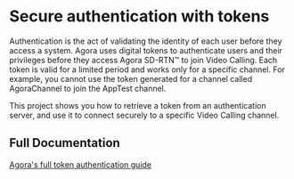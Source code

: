 #  Secure authentication with tokens

Authentication is the act of validating the identity of each user before they access a system. Agora uses digital tokens to authenticate users and their privileges before they access Agora SD-RTN™ to join Video Calling. Each token is valid for a limited period and works only for a specific channel. For example, you cannot use the token generated for a channel called AgoraChannel to join the AppTest channel.

This project shows you how to retrieve a token from an authentication server, and use it to connect securely to a specific Video Calling channel. 

## Full Documentation

[Agora's full token authentication guide](https://docs.agora.io/en/video-calling/develop/authentication-workflow?platform=android)
